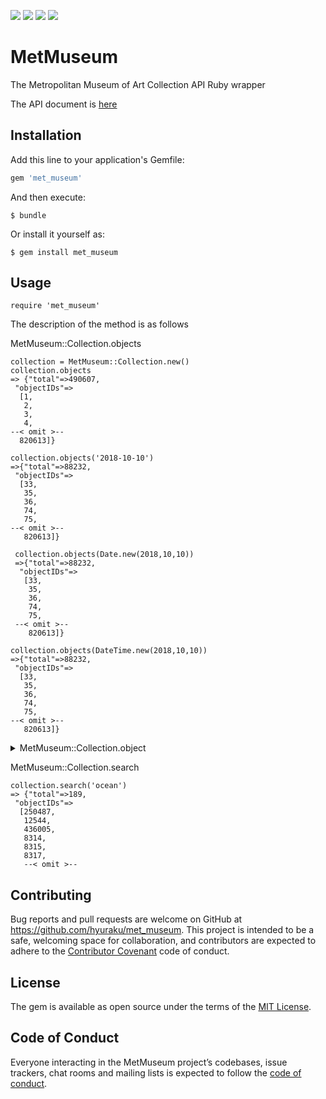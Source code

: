 <img src="https://img.shields.io/travis/hyuraku/met_museum.svg"> <img src="https://img.shields.io/github/license/hyuraku/met_museum.svg">
 <img src="https://img.shields.io/gem/v/met_museum.svg"> <img src="http://inch-ci.org/github/hyuraku/met_museum.svg"> 
# MetMuseum

The Metropolitan Museum of Art Collection API Ruby wrapper

The API document is [here](https://metmuseum.github.io/)

## Installation

Add this line to your application's Gemfile:

```ruby
gem 'met_museum'
```

And then execute:

    $ bundle

Or install it yourself as:

    $ gem install met_museum

## Usage

```
require 'met_museum'
```
The description of the method is as follows

MetMuseum::Collection.objects
```
collection = MetMuseum::Collection.new()
collection.objects
=> {"total"=>490607,
 "objectIDs"=>
  [1,
   2,
   3,
   4,
--< omit >--
  820613]}

collection.objects('2018-10-10')
=>{"total"=>88232,
 "objectIDs"=>
  [33,
   35,
   36,
   74,
   75,
--< omit >--
   820613]}

 collection.objects(Date.new(2018,10,10))
 =>{"total"=>88232,
  "objectIDs"=>
   [33,
    35,
    36,
    74,
    75,
 --< omit >--
    820613]}

collection.objects(DateTime.new(2018,10,10))
=>{"total"=>88232,
 "objectIDs"=>
  [33,
   35,
   36,
   74,
   75,
--< omit >--
   820613]}
```

<details>
<summary>
  MetMuseum::Collection.object
</summary>
<pre>
```
collection = MetMuseum::Collection.new()
collection.object(1000)    
=> {"objectID"=>1000,
 "isHighlight"=>false,
 "accessionNumber"=>"10.149.99",
 "isPublicDomain"=>true,
 "primaryImage"=>"https://images.metmuseum.org/CRDImages/ad/original/DP258638.jpg",
 "primaryImageSmall"=>"https://images.metmuseum.org/CRDImages/ad/web-large/DP258638.jpg",
 "additionalImages"=>[],
 "constituents"=>nil,
 "department"=>"The American Wing",
 "objectName"=>"Bread plate",
 "title"=>"Bread Plate",
 "culture"=>"Chinese, for American market",
 "period"=>"",
 "dynasty"=>"",
 "reign"=>"",
 "portfolio"=>"",
 "artistRole"=>"",
 "artistPrefix"=>"",
 "artistDisplayName"=>"",
 "artistDisplayBio"=>"",
 "artistSuffix"=>"",
 "artistAlphaSort"=>"",
 "artistNationality"=>"",
 "artistBeginDate"=>"",
 "artistEndDate"=>"",
 "objectDate"=>"1785–90",
 "objectBeginDate"=>1785,
 "objectEndDate"=>1790,
 "medium"=>"Porcelain",
 "dimensions"=>"Diam. 6 1/4 in. (15.9 cm)",
 "creditLine"=>"Bequest of James T. Woodward, 1910",
 "geographyType"=>"Made in",
 "city"=>"",
 "state"=>"",
 "county"=>"",
 "country"=>"China",
 "region"=>"",
 "subregion"=>"",
 "locale"=>"",
 "locus"=>"",
 "excavation"=>"",
 "river"=>"",
 "classification"=>"Ceramics",
 "rightsAndReproduction"=>"",
 "linkResource"=>"",
 "metadataDate"=>"2019-01-30T09:08:07.74Z",
 "repository"=>"Metropolitan Museum of Art, New York, NY",
 "objectURL"=>"https://www.metmuseum.org/art/collection/search/1000"}
 "tags"=>["Coat of Arms", "Dishes"]}
```
</pre>
</details>

MetMuseum::Collection.search
```
collection.search('ocean')
=> {"total"=>189,
 "objectIDs"=>
  [250487,
   12544,
   436005,
   8314,
   8315,
   8317,
   --< omit >--
```

## Contributing

Bug reports and pull requests are welcome on GitHub at https://github.com/hyuraku/met_museum. This project is intended to be a safe, welcoming space for collaboration, and contributors are expected to adhere to the [Contributor Covenant](http://contributor-covenant.org) code of conduct.

## License

The gem is available as open source under the terms of the [MIT License](https://opensource.org/licenses/MIT).

## Code of Conduct

Everyone interacting in the MetMuseum project’s codebases, issue trackers, chat rooms and mailing lists is expected to follow the [code of conduct](https://github.com/[USERNAME]/met_museum/blob/master/CODE_OF_CONDUCT.md).
